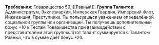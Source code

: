 **Требования:** Товарищество 50, [[Равный]].
**Группа Талантов:** Администратум, Экклезиархия, Имперская Гвардия, Имперский Флот, Инквизиция, Преступники.
Ты пользуешься уважением определённой социальной группы или организации. Ты получаешь дополнительный бонус +10 к Тестам Товарищества при взаимодействии с представителями этой группы. Этот талант суммируется с Талантом Равный, что в сумме даёт бонус +20.
